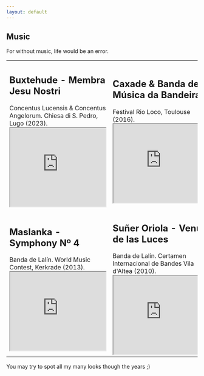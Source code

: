 ```yaml
---
layout: default
---
```


## Music

For without music, life would be an error.

<!-- <iframe width="420" height="345" src="https://www.youtube.com/embed/DeehD4Y5tfA"> -->
<!-- </iframe> -->

<table>
  <tr>
    <td>
      <h2>Buxtehude - Membra Jesu Nostri</h2>
      Concentus Lucensis & Concentus Angelorum. Chiesa di S. Pedro, Lugo (2023).
      <iframe width="252" height="207" src="https://www.youtube.com/embed/gAg0haXkMlM"></iframe>
    </td>
    <td>
      <h2>Caxade & Banda de Música da Bandeira</h2>
      Festival Rio Loco, Toulouse (2016). 
      <iframe width="252" height="207" src="https://www.youtube.com/embed/CdEIERNBad0"></iframe>
    </td>
  </tr>
  <tr>
    <td>
      <h2>Maslanka - Symphony Nº 4</h2>
      Banda de Lalín. World Music Contest, Kerkrade (2013).
      <iframe width="252" height="207" src="https://www.youtube.com/embed/DeehD4Y5tfA"></iframe>
    </td>
    <td>
      <h2>Suñer Oriola - Venus de las Luces</h2>
      Banda de Lalín. Certamen Internacional de Bandes Vila d'Altea (2010).
      <iframe width="252" height="207" src="https://www.youtube.com/embed/FrJashZ09Go"></iframe>
    </td>
  </tr>
</table>

You may try to spot all my many looks though the years ;)
